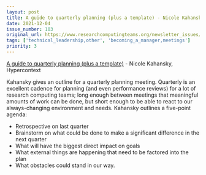 ```yaml
---
layout: post
title: A guide to quarterly planning (plus a template) - Nicole Kahansky, Hypercontext
date: 2021-12-04
issue_number: 103
original_url: https://www.researchcomputingteams.org/newsletter_issues/0103
tags: ['technical_leadership,other', 'becoming_a_manager,meetings']
priority: 3
---
```


<!-- markdownlint-disable MD033 -->
<!-- markdownlint-disable MD041 -->
<!-- markdownlint-disable MD049 -->

[A guide to quarterly planning (plus a template)](https://hypercontext.com/blog/meetings/quarterly-planning-meeting-agenda) - Nicole Kahansky, Hypercontext

Kahansky gives an outline for a quarterly planning meeting.  Quarterly is an excellent cadence for planning (and even performance reviews) for a lot of research computing teams; long enough between meetings that meaningful amounts of work can be done, but short enough to be able to react to our always-changing environment and needs.   Kahansky outlines a five-point agenda:

- Retrospective on last quarter
- Brainstorm on what could be done to make a significant difference in the next quarter
- What will have the biggest direct impact on goals
- What external things are happening that need to be factored into the plan
- What obstacles could stand in our way.
